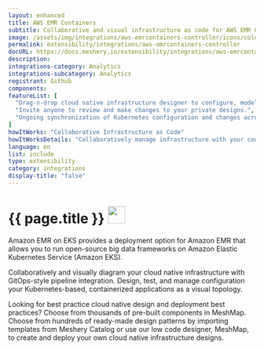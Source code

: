 ```yaml
---
layout: enhanced
title: AWS EMR Containers
subtitle: Collaborative and visual infrastructure as code for AWS EMR Containers
image: /assets/img/integrations/aws-emrcontainers-controller/icons/color/aws-emrcontainers-controller-color.svg
permalink: extensibility/integrations/aws-emrcontainers-controller
docURL: https://docs.meshery.io/extensibility/integrations/aws-emrcontainers-controller
description: 
integrations-category: Analytics
integrations-subcategory: Analytics
registrant: Github
components: 
featureList: [
  "Drag-n-drop cloud native infrastructure designer to configure, model, and deploy your workloads.",
  "Invite anyone to review and make changes to your private designs.",
  "Ongoing synchronization of Kubernetes configuration and changes across any number of clusters."
]
howItWorks: "Collaborative Infrastructure as Code"
howItWorksDetails: "Collaboratively manage infrastructure with your coworkers synchronously sharing the same designs."
language: en
list: include
type: extensibility
category: integrations
display-title: "false"
---
```

<h1>{{ page.title }} <img src="{{ page.image }}" style="width: 35px; height: 35px;" /></h1>

<p>
Amazon EMR on EKS provides a deployment option for Amazon EMR that allows you to run open-source big data frameworks on Amazon Elastic Kubernetes Service (Amazon EKS).
</p>
<p>
    Collaboratively and visually diagram your cloud native infrastructure with GitOps-style pipeline integration. Design, test, and manage configuration your Kubernetes-based, containerized applications as a visual topology.
</p>
<p>
    Looking for best practice cloud native design and deployment best practices? Choose from thousands of pre-built components in MeshMap. Choose from hundreds of ready-made design patterns by importing templates from Meshery Catalog or use our low code designer, MeshMap, to create and deploy your own cloud native infrastructure designs.
</p>

